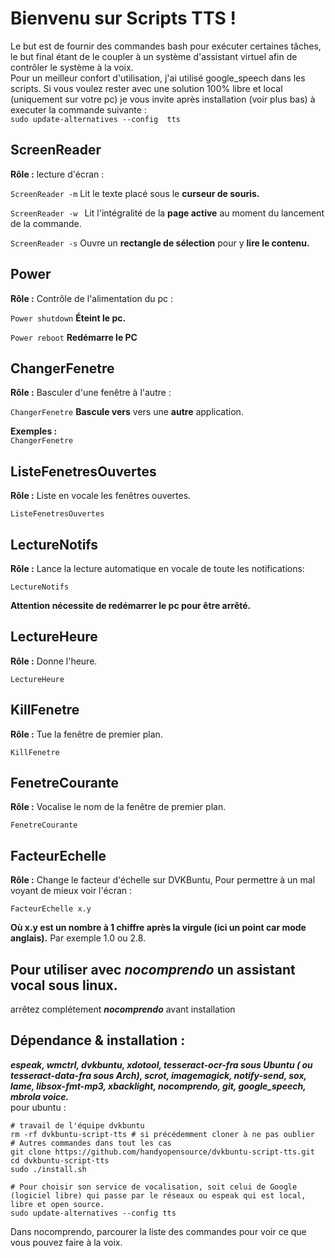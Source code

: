 # Bienvenu sur Scripts TTS !

Le but est de fournir des commandes bash pour exécuter certaines tâches, le but final étant de le coupler à un système d'assistant virtuel afin de contrôler le système à la voix.  
Pour un meilleur confort d'utilisation, j'ai utilisé google_speech dans les scripts. Si vous voulez rester avec une solution 100% libre et local (uniquement sur votre pc) je vous invite après installation (voir plus  bas) à executer la commande suivante :  
``sudo update-alternatives --config  tts``  
   
## ScreenReader

__Rôle :__  lecture d'écran :   

```ScreenReader -m```
Lit le texte placé sous le **curseur de souris.** 
   
```ScreenReader -w ```
Lit l'intégralité de la **page active** au moment du lancement de la commande.
  
```ScreenReader -s```
Ouvre un **rectangle de sélection** pour y **lire le contenu.**   
  
## Power
   
   __Rôle :__  Contrôle de l'alimentation du pc :
     
```Power shutdown```
**Éteint le pc.**   
    
```Power reboot```
**Redémarre le PC**

## ChangerFenetre
  
  __Rôle :__  Basculer d'une fenêtre à l'autre :  
    
  ```ChangerFenetre```
 **Bascule vers** vers une **autre** application.  
   
   **Exemples :**   
```ChangerFenetre```  
  
## ListeFenetresOuvertes
  
  __Rôle :__ Liste en vocale les fenêtres ouvertes.    
    
  ```ListeFenetresOuvertes```

## LectureNotifs
  
   __Rôle :__ Lance la lecture automatique en vocale de toute les notifications:  
  
   ```LectureNotifs```
     
   **Attention nécessite de redémarrer le pc pour être arrêté.**

## LectureHeure
  
   __Rôle :__ Donne l'heure.  
  
   ```LectureHeure```
     
## KillFenetre

   __Rôle :__ Tue la fenêtre de premier plan.  
  
   ```KillFenetre```

## FenetreCourante
  
   __Rôle :__ Vocalise le nom de la fenêtre de premier plan.  
  
```FenetreCourante```
   
## FacteurEchelle
  
 __Rôle :__ Change le facteur d'échelle sur DVKBuntu, Pour permettre à un mal voyant de mieux voir l'écran :  
  
```FacteurEchelle x.y```

**Où x.y est un nombre à 1 chiffre après la virgule (ici un point car mode anglais).** Par exemple 1.0 ou 2.8.
  
## Pour utiliser avec ***nocomprendo*** un assistant vocal sous linux.  
  
arrêtez complétement __*nocomprendo*__ avant installation   
   
## Dépendance & installation :  
***espeak, wmctrl, dvkbuntu, xdotool, tesseract-ocr-fra sous Ubuntu ( ou tesseract-data-fra sous Arch), scrot, imagemagick, notify-send, sox, lame, libsox-fmt-mp3, xbacklight, nocomprendo, git, google_speech, mbrola voice.***  
pour ubuntu :   

```   
# travail de l'équipe dvkbuntu  
rm -rf dvkbuntu-script-tts # si précédemment cloner à ne pas oublier   
# Autres commandes dans tout les cas   
git clone https://github.com/handyopensource/dvkbuntu-script-tts.git       
cd dvkbuntu-script-tts       
sudo ./install.sh       
  
# Pour choisir son service de vocalisation, soit celui de Google (logiciel libre) qui passe par le réseaux ou espeak qui est local, libre et open source.     
sudo update-alternatives --config tts     

```  

Dans nocomprendo, parcourer la liste des commandes pour voir ce que vous pouvez faire à la voix.  

